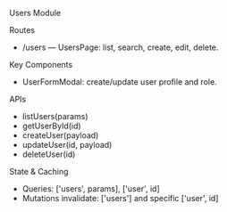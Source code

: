 Users Module

Routes

- /users — UsersPage: list, search, create, edit, delete.

Key Components

- UserFormModal: create/update user profile and role.

APIs

- listUsers(params)
- getUserById(id)
- createUser(payload)
- updateUser(id, payload)
- deleteUser(id)

State & Caching

- Queries: ['users', params], ['user', id]
- Mutations invalidate: ['users'] and specific ['user', id]

